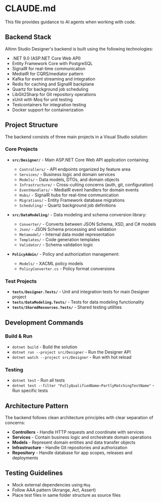 # CLAUDE.md

This file provides guidance to AI agents when working with code.

## Backend Stack

Altinn Studio Designer's backend is built using the following technologies:

- .NET 9.0 (ASP.NET Core Web API)
- Entity Framework Core with PostgreSQL
- SignalR for real-time communication
- MediatR for CQRS/mediator pattern
- Kafka for event streaming and integration
- Redis for caching and SignalR backplane
- Quartz for background job scheduling
- LibGit2Sharp for Git repository operations
- xUnit with Moq for unit testing
- Testcontainers for integration testing
- Docker support for containerization

## Project Structure

The backend consists of three main projects in a Visual Studio solution:

### Core Projects

- **`src/Designer/`** - Main ASP.NET Core Web API application containing:
    - `Controllers/` - API endpoints organized by feature area
    - `Services/` - Business logic and domain services
    - `Models/` - Data models, DTOs, and domain objects
    - `Infrastructure/` - Cross-cutting concerns (auth, git, configuration)
    - `EventHandlers/` - MediatR event handlers for domain events
    - `Hubs/` - SignalR hubs for real-time communication
    - `Migrations/` - Entity Framework database migrations
    - `Scheduling/` - Quartz background job definitions

- **`src/DataModeling/`** - Data modeling and schema conversion library:
    - `Converter/` - Converts between JSON Schema, XSD, and C# models
    - `Json/` - JSON Schema processing and validation
    - `Metamodel/` - Internal data model representation
    - `Templates/` - Code generation templates
    - `Validator/` - Schema validation logic

- **`PolicyAdmin/`** - Policy and authorization management:
    - `Models/` - XACML policy models
    - `PolicyConverter.cs` - Policy format conversions

### Test Projects

- **`tests/Designer.Tests/`** - Unit and integration tests for main Designer project
- **`tests/DataModeling.Tests/`** - Tests for data modeling functionality
- **`tests/SharedResources.Tests/`** - Shared testing utilities

## Development Commands

### Build & Run

- `dotnet build` - Build the solution
- `dotnet run --project src/Designer` - Run the Designer API
- `dotnet watch --project src/Designer` - Run with hot reload

### Testing

- `dotnet test` - Run all tests
- `dotnet test --filter "FullyQualifiedName~PartlyMatchingTestName"` - Run specific tests

## Architecture Pattern

The backend follows clean architecture principles with clear separation of concerns:

- **Controllers** - Handle HTTP requests and coordinate with services
- **Services** - Contain business logic and orchestrate domain operations
- **Models** - Represent domain entities and data transfer objects
- **Infrastructure** - Handle Git repositories and authorization
- **Repository** - Handle database for app scopes, releases and deployments

## Testing Guidelines

- Mock external dependencies using `Moq`
- Follow AAA pattern (Arrange, Act, Assert)
- Place test files in same folder structure as source files

